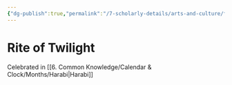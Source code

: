 ```yaml
---
{"dg-publish":true,"permalink":"/7-scholarly-details/arts-and-culture/festivals-and-ceremonies/rite-of-twilight/","noteIcon":""}
---
```


# Rite of Twilight

Celebrated in [[6. Common Knowledge/Calendar & Clock/Months/Harabi\|Harabi]] 
